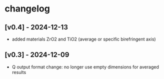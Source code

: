 # changelog


## [v0.4] - 2024-12-13
 - added materials ZrO2 and TiO2 (average or specific birefringent axis)

 
## [v0.3] - 2024-12-09
 - Q output format change: no longer use empty dimensions for averaged results

